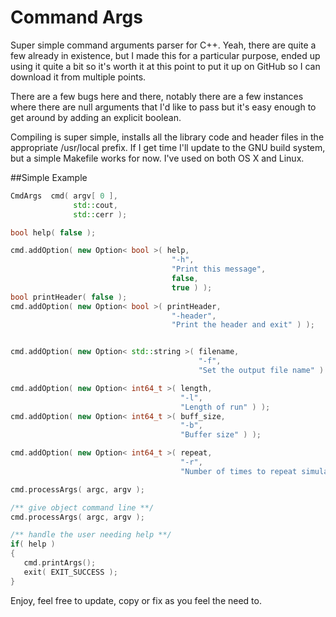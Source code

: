 Command Args
=====================
Super simple command arguments parser for C++.
Yeah, there are quite a few already in existence, but I made this for a 
particular purpose, ended up using it quite a 
bit so it's worth it at this point to put it
up on GitHub so I can download it from multiple
points.

There are a few bugs here and there, notably 
there are a few instances where there are
null arguments that I'd like to pass but
it's easy enough to get around by adding
an explicit boolean.  

Compiling is super simple, installs all the
library code and header files in the appropriate
/usr/local prefix. If I get time I'll update
to the GNU build system, but a simple Makefile
works for now.  I've used on both OS X and Linux.

##Simple Example
```cpp
CmdArgs  cmd( argv[ 0 ],
              std::cout,
              std::cerr );

bool help( false );

cmd.addOption( new Option< bool >( help,
                                    "-h",
                                    "Print this message",
                                    false,
                                    true ) );
bool printHeader( false );
cmd.addOption( new Option< bool >( printHeader,
                                    "-header",
                                    "Print the header and exit" ) );


cmd.addOption( new Option< std::string >( filename,
                                          "-f",
                                          "Set the output file name" ) );

cmd.addOption( new Option< int64_t >( length, 
                                      "-l",
                                      "Length of run" ) );
cmd.addOption( new Option< int64_t >( buff_size,
                                      "-b",
                                      "Buffer size" ) );

cmd.addOption( new Option< int64_t >( repeat,
                                      "-r",
                                      "Number of times to repeat simulation" ) );

cmd.processArgs( argc, argv );

/** give object command line **/
cmd.processArgs( argc, argv );

/** handle the user needing help **/
if( help )
{
   cmd.printArgs();
   exit( EXIT_SUCCESS );
}
```

Enjoy, feel free to update, copy or fix as you feel the need to.
